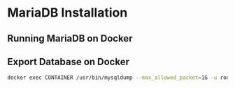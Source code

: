 # MariaDB Installation

## Running MariaDB on Docker

## Export Database on Docker

```bash
docker exec CONTAINER /usr/bin/mysqldump --max_allowed_packet=1G -u root --password=PASSWORD DATABASE > backup.sql
```
